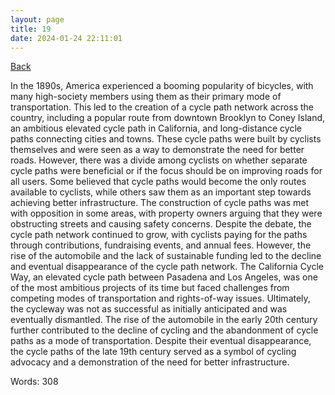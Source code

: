 ```yaml
---
layout: page
title: 19
date: 2024-01-24 22:11:01
---
```


[Back](./)


In the 1890s, America experienced a booming popularity of bicycles, with many high-society members using them as their primary mode of transportation. This led to the creation of a cycle path network across the country, including a popular route from downtown Brooklyn to Coney Island, an ambitious elevated cycle path in California, and long-distance cycle paths connecting cities and towns. These cycle paths were built by cyclists themselves and were seen as a way to demonstrate the need for better roads. However, there was a divide among cyclists on whether separate cycle paths were beneficial or if the focus should be on improving roads for all users. Some believed that cycle paths would become the only routes available to cyclists, while others saw them as an important step towards achieving better infrastructure. The construction of cycle paths was met with opposition in some areas, with property owners arguing that they were obstructing streets and causing safety concerns. Despite the debate, the cycle path network continued to grow, with cyclists paying for the paths through contributions, fundraising events, and annual fees. However, the rise of the automobile and the lack of sustainable funding led to the decline and eventual disappearance of the cycle path network. The California Cycle Way, an elevated cycle path between Pasadena and Los Angeles, was one of the most ambitious projects of its time but faced challenges from competing modes of transportation and rights-of-way issues. Ultimately, the cycleway was not as successful as initially anticipated and was eventually dismantled. The rise of the automobile in the early 20th century further contributed to the decline of cycling and the abandonment of cycle paths as a mode of transportation. Despite their eventual disappearance, the cycle paths of the late 19th century served as a symbol of cycling advocacy and a demonstration of the need for better infrastructure.

Words: 308